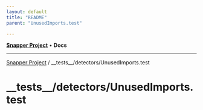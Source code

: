 ```yaml
---
layout: default
title: "README"
parent: "UnusedImports.test"

---
```

[**Snapper Project**](../../../README.md) • **Docs**

***

[Snapper Project](../../../README.md) / \_\_tests\_\_/detectors/UnusedImports.test

# \_\_tests\_\_/detectors/UnusedImports.test

